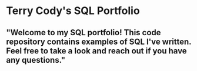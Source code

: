 # Terry Cody's SQL Portfolio

## "Welcome to my SQL portfolio! This code repository contains examples of SQL I've written. Feel free to take a look and reach out if you have any questions."
